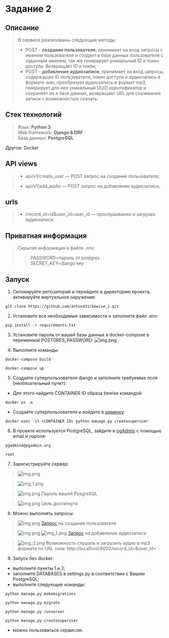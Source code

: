 # Задание 2

## Описание
>В сервисе реализованы следующие методы:
> - POST - <b>создание пользователя</b>, принимает на вход запросы с именем пользователя и создает в
> базе данных пользователя с заданным именем, так же генерирует уникальный ID и токен
> доступа. Возвращает ID и токен;
> - POST - <b>добавление аудиозаписи</b>, принимает на вход запросы, содержащие ID пользователя, токен
> доступа и аудиозапись в формате wav, преобразует аудиозапись в формат mp3, генерирует для нее уникальный UUID
> идентификатор и сохраняет их в базе данных, возвращает URL для скачивания записи с возможностью скачать.

## Стек технологий

>Язык: __Python 3__<br>
Web framework: __Django & DRF__<br>
База данных: __PostgreSQL__<br>

Другое: Docker

## API views

> - <p>api/v1/create_user — POST запрос на создание пользователя;<br>
> - <p>api/v1/add_audio — POST запрос на добавление аудиозаписи;<br>

## urls

> - /record_id=id&user_id=user_id — прослушивание и загрузка аудиозаписи

## Приватная информация

>Скрытая информация в файле .env:<br>
>>PASSWORD=пароль от postgres<br>
SECRET_KEY=django key<br>


## Запуск
1. Склонируйте репозиторий и перейдите в директорию проекта, активируйте виртуальное окружение:
```
git clone https://github.com/anton431/bewise_2.git
```
2. Установите все необходимые зависимости  и заполните файл .env:
```
pip install -r requirements.txt
```
3. Установите пароль от вашей базы данных в docker-compose в переменной POSTGRES_PASSWORD:
![img.png](img/img10.png)

4. Выполните команды:
```
docker-compose build
```
```
docker-compose up
```
5. Создайте суперпользователя django и заполните требуемые поля (необязательный пункт):

- Для этого найдите CONTAINER ID образа bewise командой:
```
docker ps -a
```
- Создайте суперпользователя и войдите в <a href=http://localhost:8000/admin>админку</a>:
```
docker exec -it <CONTAINER ID> python manage.py createsuperuser
```
6. В проекте используется PostgreSQL, зайдите в <a target="_blank" href=http://localhost:5051/login>pgAdmin</a> с помощью email и пароля:
```
pgadmin4@pgadmin.org
```
```
root
```

7. Зарегистрируйте сервер: <br>
>![img.png](img/img.png)

>![img_1.png](img/img_1.png)

>![img.png](img/img2.png) Пароль вашей PosgreSQL

>![img.png](img/img_3.png) Цель достигнута

8. Можно выполнять запросы:
> ![img.png](img/img_4.png) <a href=http://127.0.0.1:8000/api/v1/create_user/>Запрос</a> на создание пользователя

> ![img.png](img/img_5.png) ![img_1.png](img/img_6.png) <a href=http://127.0.0.1:8000/api/v1/add_audio/>Запрос</a> на добавление аудиозаписи

> ![img_2.png](img/img_7.png) Возможность слушать и загрузить аудио в mp3 формате по URL типа: http://localhost:8000/record_id=<int>&user_id=<int>

9. Запуск без docker:
- выполните пункты 1 и 2;
- заполните DATABASES в settings.py в соответствии с Вашим PostgreSQL;
- выполните следующие команды:
```
python manage.py makemigrations
```
```
python manage.py migrate
```
```
python manage.py runserver
```
```
python manage.py createsuperuser
```
- можно пользоваться сервисом.